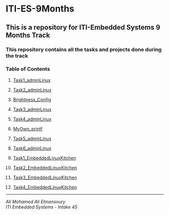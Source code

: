 # ITI-ES-9Months
## This is a repository for ITI-Embedded Systems 9 Months Track
### This repository contains all the tasks and projects done during the track

### **Table of Contents**
1. [Task1_adminLinux](Linux_Admin/Task1_adminLinux/README.md)

2. [Task2_adminLinux](Linux_Admin/Task2_adminLinux/README.md)

3. [Brightness_Config](Linux_Admin/Brightness_Config/README.md)

4. [Task3_adminLinux](Linux_Admin/Task3_adminLinux/README.md)

5. [Task4_adminLinux](Linux_Admin/Task4_adminLinux/README.md)

6. [MyOwn_printf](Linux_Admin/MyOwn_printAli/README.md)

7. [Task5_adminLinux](Linux_Admin/Task5_adminLinux/README.md)

8. [Task6_adminLinux](Linux_Admin/Task6_adminLinux/README.md)

9. [Task1_EmbeddedLinuxKitchen](Embedded_Linux_Kitchen/Task1_Cross_Toolchain-ng_Test/test.png)

10. [Task2_EmbeddedLinuxKitchen](Embedded_Linux_Kitchen/Task2_Qemu_RPI_Uboot/)

11. [Task3_EmbeddedLinuxKitchen](Embedded_Linux_Kitchen/Task3_RPI_BareMetal_LED)

12. [Task4_EmbeddedLinuxKitchen](Embedded_Linux_Kitchen/Task4_Building_Kernel_Inage_Script_Uboot_env)

---

*Ali Mohamed Ali Elmansoury*  
*ITI Embedded Systems - Intake 45*
